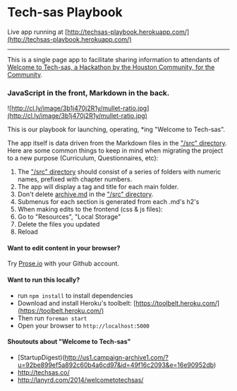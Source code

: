 Tech-sas Playbook
=======================

Live app running at [http://techsas-playbook.herokuapp.com/](http://techsas-playbook.herokuapp.com/)

---

This is a single page app to facilitate sharing information to attendants of [Welcome to Tech-sas, a Hackathon by the Houston Community, for the Community](http://techsas.co).

### JavaScript in the front, Markdown in the back.

![http://cl.ly/image/3b1j470j2R1y/mullet-ratio.jpg](http://cl.ly/image/3b1j470j2R1y/mullet-ratio.jpg)

This is our playbook for launching, operating, *ing "Welcome to Tech-sas".

The app itself is data driven from the Markdown files in the ["/src" directory](./src). Here are some common things to keep in mind when migrating the project to a new purpose (Curriculum, Questionnaires, etc):

1. The ["/src" directory](./src) should consist of a series of folders with numeric names, prefixed with chapter numbers.
2. The app will display a tag and title for each main folder.
3. Don't delete [archive.md](./src/archive.md) in the ["/src" directory](./src).
4. Submenus for each section is generated from each .md's h2's
5. When making edits to the frontend (css & js files):
  1. Go to "Resources", "Local Storage"
  2. Delete the files you updated
  3. Reload

#### Want to edit content in your browser?

Try [Prose.io](http://prose.io) with your Github account.

#### Want to run this locally?

- run `npm install` to install dependencies
- Download and install Heroku's toolbelt: [https://toolbelt.heroku.com/](https://toolbelt.heroku.com/)
- Then run `foreman start`
- Open your browser to `http://localhost:5000`

#### Shoutouts about "Welcome to Tech-sas"

- [StartupDigest)(http://us1.campaign-archive1.com/?u=92be899ef5a892c60b4a6cd97&id=49f16c2093&e=16e90952db)
- http://techsas.co/
- http://lanyrd.com/2014/welcometotechsas/
